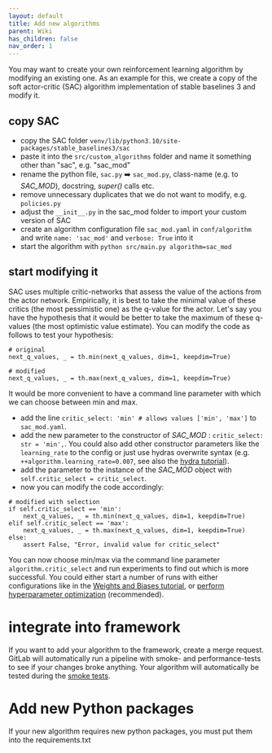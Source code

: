 ```yaml
---
layout: default
title: Add new algorithms
parent: Wiki
has_children: false
nav_order: 1
---
```


You may want to create your own reinforcement learning algorithm by modifying an existing one. As an example for this, we create a copy of the soft actor-critic (SAC) algorithm implementation of stable baselines 3 and modify it.

## copy SAC

- copy the SAC folder `venv/lib/python3.10/site-packages/stable_baselines3/sac`
- paste it into the `src/custom_algorithms` folder and name it something other than "sac", e.g. "sac_mod"
- rename the python file, `sac.py` :arrow_right: `sac_mod.py`, class-name (e.g. to _SAC_MOD_), docstring, _super()_ calls etc.
- remove unnecessary duplicates that we do not want to modify, e.g. `policies.py`
- adjust the `__init__.py` in the sac_mod folder to import your custom version of SAC
- create an algorithm configuration file `sac_mod.yaml` in `conf/algorithm` and write `name: 'sac_mod'` and `verbose: True` into it
- start the algorithm with `python src/main.py algorithm=sac_mod`

## start modifying it

SAC uses multiple critic-networks that assess the value of the actions from the actor network. Empirically, it is best to take the minimal value of these critics (the most pessimistic one) as the q-value for the actor. Let's say you have the hypothesis that it would be better to take the maximum of these q-values (the most optimistic value estimate). You can modify the code as follows to test your hypothesis:

```
# original
next_q_values, _ = th.min(next_q_values, dim=1, keepdim=True)
```

```
# modified
next_q_values, _ = th.max(next_q_values, dim=1, keepdim=True)
```

It would be more convenient to have a command line parameter with which we can choose between min and max. 
- add the line `critic_select: 'min' # allows values ['min', 'max']` to `sac_mod.yaml`. 
- add the new parameter to the constructor of _SAC_MOD_ : `critic_select: str = 'min',`. You could also add other constructor parameters like the `learning_rate` to the config or just use hydras overwrite syntax (e.g. `++algorithm.learning_rate=0.007`, see also the [hydra tutorial](Hyperparameter-management-with-Hydra)).
- add the parameter to the instance of the _SAC_MOD_ object with `self.critic_select = critic_select`.
- now you can modify the code accordingly:

```
# modified with selection
if self.critic_select == 'min':
    next_q_values, _ = th.min(next_q_values, dim=1, keepdim=True)
elif self.critic_select == 'max':
    next_q_values, _ = th.max(next_q_values, dim=1, keepdim=True)
else:
    assert False, "Error, invalid value for critic_select"
```

You can now choose min/max via the command line parameter `algorithm.critic_select` and run experiments to find out which is more successful. You could either start a number of runs with either configurations like in the [Weights and Biases tutorial](Display-logged-data), or [perform hyperparameter optimization](Hyperparameter-optimization) (recommended).

# integrate into framework
If you want to add your algorithm to the framework, create a merge request. GitLab will automatically run a pipeline with smoke- and performance-tests to see if your changes broke anything. Your algorithm will automatically be tested during the [smoke tests](Smoke-tests).

# Add new Python packages
If your new algorithm requires new python packages, you must put them into the requirements.txt
